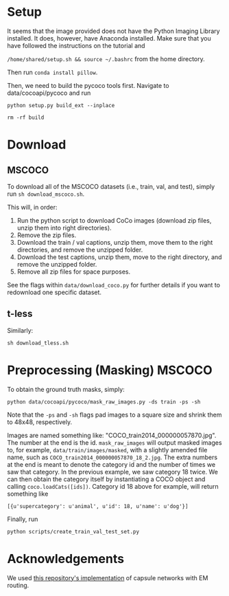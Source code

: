 # Setup

It seems that the image provided does not have the Python Imaging Library installed. It does, however, have Anaconda installed. Make sure that you have followed the instructions on the tutorial and 

`/home/shared/setup.sh && source ~/.bashrc` from the home directory. 

Then run `conda install pillow`. 

Then, we need to build the pycoco tools first. Navigate to data/cocoapi/pycoco and run 

`python setup.py build_ext --inplace`

`rm -rf build`

# Download 

## MSCOCO

To download all of the MSCOCO datasets (i.e., train, val, and test), simply run `sh download_mscoco.sh`. 

This will, in order:

1. Run the python script to download CoCo images (download zip files, unzip them into right directories).
2. Remove the zip files. 
3. Download the train / val captions, unzip them, move them to the right directories, and remove the unzipped folder. 
4. Download the test captions, unzip them, move to the right directory, and remove the unzipped folder. 
5. Remove all zip files for space purposes. 

See the flags within `data/download_coco.py` for further details if you want to redownload one specific dataset. 

## t-less

Similarly:

`sh download_tless.sh`

# Preprocessing (Masking) MSCOCO

To obtain the ground truth masks, simply:

`python data/cocoapi/pycoco/mask_raw_images.py -ds train -ps -sh`

Note that the `-ps` and `-sh` flags pad images to a square size and shrink them to 48x48, respectively. 

Images are named something like: "COCO_train2014_000000057870.jpg". The number at the end is the id. `mask_raw_images` will output masked images to, for example, `data/train/images/masked`, with a slightly amended file name, such as `COCO_train2014_000000057870_18_2.jpg`. The extra numbers at the end is meant to denote the category id and the number of times we saw that category. In the previous example, we saw category 18 twice. We can then obtain the category itself by instantiating a COCO object and calling `coco.loadCats([ids])`. Category id 18 above for example, will return something like 

`[{u'supercategory': u'animal', u'id': 18, u'name': u'dog'}]`

Finally, run 

`python scripts/create_train_val_test_set.py` 

# Acknowledgements

We used [this repository's implementation](https://github.com/gyang274/capsulesEM) of capsule networks with EM routing.